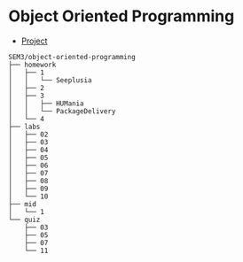 # Object Oriented Programming

- [Project](https://github.com/Qazalbash/Tetris-Plus-Plus)

```
SEM3/object-oriented-programming
├── homework
│   ├── 1
│   │   └── Seeplusia
│   ├── 2
│   ├── 3
│   │   ├── HUMania
│   │   └── PackageDelivery
│   └── 4
├── labs
│   ├── 02
│   ├── 03
│   ├── 04
│   ├── 05
│   ├── 06
│   ├── 07
│   ├── 08
│   ├── 09
│   └── 10
├── mid
│   └── 1
└── quiz
    ├── 03
    ├── 05
    ├── 07
    └── 11
```